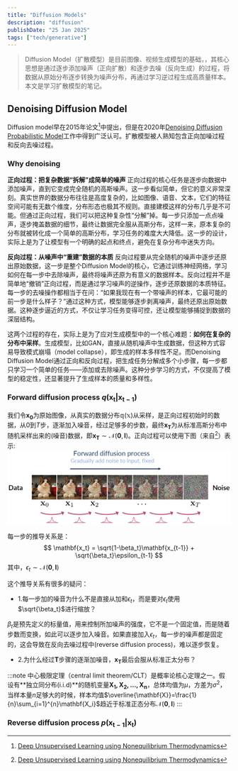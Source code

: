 ```yaml
---
title: "Diffusion Models"
description: "diffusion"
publishDate: "25 Jan 2025"
tags: ["tech/generative"]
---
```


> Diffusion Model（扩散模型）是目前图像、视频生成模型的基础，，其核心思想是通过逐步添加噪声（正向扩散）和逐步去噪（反向生成）的过程，将数据从原始分布逐步转换为噪声分布，再通过学习逆过程生成高质量样本。本文是学习扩散模型的笔记。

## Denoising Diffusion Model
Diffusion model早在2015年论文[^1]中提出，但是在2020年[Denoising Diffusion Probabilistic Model](https://arxiv.org/abs/2006.11239)工作中得到广泛认可。扩散模型被人熟知包含正向加噪过程和反向去噪过程。

[^1]: [Deep Unsupervised Learning using Nonequilibrium Thermodynamics](https://arxiv.org/abs/1503.03585)


### Why denoising

**正向过程：把复杂数据“拆解”成简单的噪声**
正向过程的核心任务是逐步向数据中添加噪声，直到它变成完全随机的高斯噪声。这一步看似简单，但它的意义非常深刻。真实世界的数据分布往往是高度复杂的，比如图像、语音、文本，它们的特征空间可能有无数个维度，分布形态也极其不规则。直接建模这样的分布几乎是不可能。但通过正向过程，我们可以把这种复杂性“分解”掉。每一步只添加一点点噪声，逐步掩盖数据的细节，最终让数据完全服从高斯分布，这样一来，原本复杂的分布就被转化成一个简单的高斯分布，学习任务的难度大大降低。这一步的设计，实际上是为了让模型有一个明确的起点和终点，避免在复杂分布中迷失方向。

**反向过程：从噪声中“重建”数据的本质**
反向过程要从完全随机的噪声中逐步还原出原始数据，这一步是整个Diffusion Model的核心，它通过训练神经网络，学习如何在每一步中去除噪声，最终将噪声还原为有意义的数据样本。反向过程并不是简单地“撤销”正向过程，而是通过学习噪声的逆操作，逐步还原数据的本质特征。每一步的去噪操作都相当于在问：“如果我现在有一个带噪声的样本，它最可能的前一步是什么样子？”通过这种方式，模型能够逐步剥离噪声，最终还原出原始数据。这种逐步逼近的方式，不仅让学习任务变得可控，还让模型能够捕捉到数据的深层结构。

这两个过程的存在，实际上是为了应对生成模型中的一个核心难题：**如何在复杂的分布中采样**。生成模型，比如GAN，直接从随机噪声中生成数据，但这种方式容易导致模式崩塌（model collapse），即生成的样本多样性不足。而Denoising Diffusion Model通过正向和反向过程，把生成任务分解成多个小步骤，每一步都只学习一个简单的任务——添加或去除噪声。这种分步学习的方式，不仅提高了模型的稳定性，还显著提升了生成样本的质量和多样性。

### Forward diffusion process $q(\mathbf{x_t}|\mathbf{x_{t-1}})$
我们令$\mathbf{x_0}$为原始图像，从真实的数据分布$\mathbb{q(x)}$从采样，是正向过程初始时的数据，从$0$到$T$步，逐渐加入噪音，经过足够多的步数，最终$\mathbf{x_T}$为从标准高斯分布中随机采样出来的(噪音)数据，即$\mathbf{x_T} \sim \mathcal{N}(\mathbf{0},\mathbf{I})$。正向过程可以使用下图（来自[^1]）表示:
![forward_diff](./figs/forward_diffusion.png)

每一步的推导关系是：
$$
\mathbf{x_t} = \sqrt{1-\beta_t}\mathbf{x_{t-1}} + \sqrt{\beta_t}\epsilon_{t-1}
$$
其中，$\epsilon_t \sim \mathcal{N}(\mathbf{0},\mathbf{I})$

这个推导关系有很多的疑问：
- 1.每一步加的噪音为什么不是直接从加和$\epsilon_t$，而是要对$\epsilon_t$使用$\sqrt{\beta_t}$进行缩放？

$\beta_t$是预先定义的标量值，用来控制所加噪声的强度，它不是一个固定值，而是随着步数而变换，如此可以逐步加入噪音。如果直接加入$\epsilon_t$，每一步的噪声都是固定的，这会导致在反向去噪过程中(reverse diffusion process)，难以逐步恢复。

- 2.为什么经过$\mathbf{T}$步骤的逐渐加噪音，$\mathbf{x_T}$最后会服从标准正太分布？


:::note
中心极限定理（central limit theorem/CLT）是概率论核心定理之一。假设有**独立同分布(i.i.d)**的随机变量$\mathbf{X_1, X_2,...,X_n}$，总体均值为$\mu$，方差为$\sigma^2$，当样本量$n$足够大的时候，样本均值$\overline{\mathbf{X}}=\frac{1}{n}\sum_{i=1}^{n}\mathbf{X_i}$趋近于标准正态分布$\mathcal{N}(\mathbf{0},\mathbf{I})$
:::


[^1]: [SIGGRAPH 2023 Course on Diffusion Models](https://dl.acm.org/doi/10.1145/3587423.3595503)

### Reverse diffusion process $p(\mathbf{x_{t-1}}|\mathbf{x_t})$

